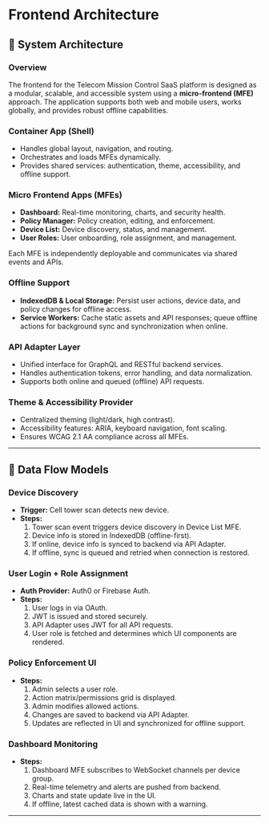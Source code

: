 # Frontend Architecture

## 🧱 System Architecture

### Overview
The frontend for the Telecom Mission Control SaaS platform is designed as a modular, scalable, and accessible system using a **micro-frontend (MFE)** approach. The application supports both web and mobile users, works globally, and provides robust offline capabilities.

### Container App (Shell)
- Handles global layout, navigation, and routing.
- Orchestrates and loads MFEs dynamically.
- Provides shared services: authentication, theme, accessibility, and offline support.

### Micro Frontend Apps (MFEs)
- **Dashboard:** Real-time monitoring, charts, and security health.
- **Policy Manager:** Policy creation, editing, and enforcement.
- **Device List:** Device discovery, status, and management.
- **User Roles:** User onboarding, role assignment, and management.

Each MFE is independently deployable and communicates via shared events and APIs.

### Offline Support
- **IndexedDB & Local Storage:** Persist user actions, device data, and policy changes for offline access.
- **Service Workers:** Cache static assets and API responses; queue offline actions for background sync and synchronization when online.

### API Adapter Layer
- Unified interface for GraphQL and RESTful backend services.
- Handles authentication tokens, error handling, and data normalization.
- Supports both online and queued (offline) API requests.

### Theme & Accessibility Provider
- Centralized theming (light/dark, high contrast).
- Accessibility features: ARIA, keyboard navigation, font scaling.
- Ensures WCAG 2.1 AA compliance across all MFEs.

---

## 🔄 Data Flow Models

### Device Discovery
- **Trigger:** Cell tower scan detects new device.
- **Steps:**
  1. Tower scan event triggers device discovery in Device List MFE.
  2. Device info is stored in IndexedDB (offline-first).
  3. If online, device info is synced to backend via API Adapter.
  4. If offline, sync is queued and retried when connection is restored.

### User Login + Role Assignment
- **Auth Provider:** Auth0 or Firebase Auth.
- **Steps:**
  1. User logs in via OAuth.
  2. JWT is issued and stored securely.
  3. API Adapter uses JWT for all API requests.
  4. User role is fetched and determines which UI components are rendered.

### Policy Enforcement UI
- **Steps:**
  1. Admin selects a user role.
  2. Action matrix/permissions grid is displayed.
  3. Admin modifies allowed actions.
  4. Changes are saved to backend via API Adapter.
  5. Updates are reflected in UI and synchronized for offline support.

### Dashboard Monitoring
- **Steps:**
  1. Dashboard MFE subscribes to WebSocket channels per device group.
  2. Real-time telemetry and alerts are pushed from backend.
  3. Charts and state update live in the UI.
  4. If offline, latest cached data is shown with a warning.

---


